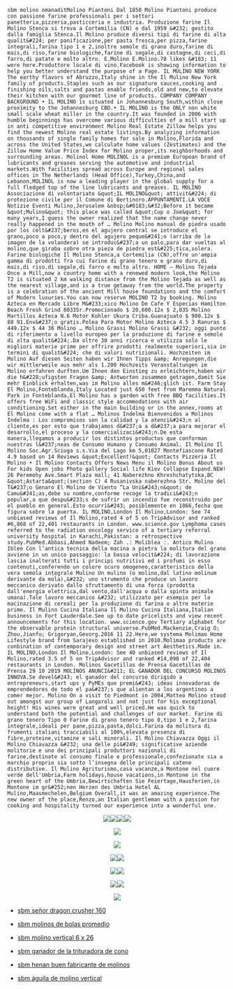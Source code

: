 
```
sbm molino omanaditMolino Piantoni Dal 1850 Molino Piantoni produce con passione farine professionali per i settori panetteria,pizzeria,pasticceria e industria. Produzione farine Il Molino Stenca si trova a Cortemilia (CN) e dal 1959 &#232; gestito dalla famiglia Stenca.Il Molino produce diversi tipi di farine di alta qualit&#224; per panificazione,per pasta fresca,per pizza,farine integrali,farina tipo 1 e 2,inoltre semole di grano duro,farine di mais,di riso,farine biologiche,farine di segale,di castagne,di ceci,di farro,di patate e molto altro. E.Molino E.Molino.78 likes &#183; 11 were here.Produttore locale di vino.Facebook is showing information to help you better understand the purpose of a Page. IL MULINO NEW YORK The earthy flavors of Abruzzo,Italy shine in the Il Mulino New York family of products.Staples such as our signature sauces,cooking and finishing oils,salts and pastas enable friends,old and new,to elevate their kitchen with our gourmet line of products. COMPANY COMPANY BACKGROUND • IL MOLINO is situated in Johannesburg South,within close proximity to the Johannesburg CBD.• IL MOLINO is the ONLY non white small scale wheat miller in the country.It was founded in 2006 with humble beginnings has overcome various difficulties of a mill start up in anti competitive environment Molino Real Estate Zillow helps you find the newest Molino real estate listings.By analyzing information on thousands of single family homes for sale in Molino,Florida and across the United States,we calculate home values (Zestimates) and the Zillow Home Value Price Index for Molino proper,its neighborhoods and surrounding areas. Molinol Home MOLINOL is a premium European brand of lubricants and greases serving the automotive and industrial markets.With facilities spread across Europe and regional sales offices in The Netherlands (Head Office),Turkey,China,and Lebanon,MOLINOL is now a leading player in the global supply for a full fledged top of the line lubricants and greases. IL MOLINO Associazione di volontariato &quot;IL MOLINO&quot; attivit&#224; di protezione civile per il Comune di Bertinoro.APPUNTAMENTI.LA VOCE Notizie Eventi Mulino,Jerusalem &nbsp;&#0183;&#32;Before it became &quot;Mulino&quot; this place was called &quot;Cup o Joe&quot; for many years,I guess the owner realized that the name change never really happened in the mouth of … Molino Molino manual de piedra usado por los celt&#237;beros,en el agujero central se introduce el grano,poco a poco,y dentro del agujero peque&#241;o (arriba de la imagen de la volandera) se introduc&#237;a un palo,para dar vueltas al molino,que giraba sobre otra pieza de piedra est&#225;tica,solera. Farine biologiche Il Molino Stenca,a Cortemilia (CN),offre un'ampia gamma di prodotti fra cui farine di grano tenero e grano duro,di mais,di riso,di segale,di farro e molto altro. HOME — Molino Tejada Once a Mill,now a country home with a renewed modern look,the Molino T2 is situated 2 km walking distance from the Molino Tejada as well as the nearest village,and is a true getaway from the world.The property is a celebration of the ancient Mill house foundations and the comfort of Modern luxuries.You can now reserve MOLINO T2 by booking. Molino Azteca en Mercado Libre M&#233;xico Molino De Cafe Y Especias Hamilton Beach Fresh Grind 80335r.Promocionado $ 20,600.12x $ 2,035 Molino Martillos Azteca N.6 Motor Kohler Ukura Criba.Guanajuato $ 900.12x $ 88 91.Env&#237;o gratis.Polea Para Motor Molino Azteca 4.5 3 Ranuras $ 449.12x $ 44 36 Molino … Molino Grassi Molino Grassi &#232; oggi punto di riferimento a livello europeo per la produzione di farine e semole di alta qualit&#224;.Da oltre 30 anni ricerca e utilizza solo le migliori materie prime per offrire prodotti realmente superiori,sia in termini di qualit&#224; che di valori nutrizionali. Hochzeiten im Molino Auf diesen Seiten haben wir Ihnen Tipps &amp; Anregungen,die wir mittlerweile aus mehr als 1.200 Hochzeits Veranstaltungen im Molino erfahren durften.Um Ihnen den Einstieg zu erleichtern,haben wir die h&#228;ufigsten Fragen &amp; Antworten zusammen getragen,damit Sie mehr Einblick erhalten,was im Molino alles m&#246;glich ist. Farm Stay El Molino,Fonteblanda,Italy Located just 650 feet from Maremma Natural Park in Fonteblanda,El Molino has a garden with free BBQ facilities.It offers free WiFi and classic style accommodations with air conditioning.Set either in the main building or in the annex,rooms at El Molino come with a flat … Molinos Indelma Bienvenidos a Molinos Indelma : Los compromisos son la calidad y la atenci&#243;n al cliente,es por esto que trabajamos d&#237;a a d&#237;a para mejorar el desarrollo,el proceso y la comercializaci&#243;n.De esta manera,llegamos a producir los distintos productos que conforman nuestras l&#237;neas de Consumo Humano y Consumo Animal. Il Molino Il Molino Soc.Agr.Sciuga s.s.Via del Lago km 5,01027 Montefiascone Rated 4.9 based on 14 Reviews &quot;Excellent!&quot; Contacts Pizzeria Il Molino • Il Molino Contacts Offers News Menu il Molino Bonus About us For kids Open jobs Photo gallery Social life Kiev Collapse Expand.NEW! 26 Peremohy Ave.Smart Plaza mall; 41 Naberezhno Khreshchatytska,BC &quot;Astarta&quot;(section С) 4 Rusanivska naberezhna Str. Molino del T&#237;o Genaro El Molino de Viento “La Uni&#243;n&quot; de Camu&#241;as,debe su nombre,conforme recoge la tradici&#243;n popular,a que despu&#233;s de sufrir un incendio fue reconstruido por el pueblo en general.Esto ocurri&#243; posiblemente en 1866,fecha que figura sobre la puerta. IL MOLINO,London Il Molino,London: See 74 unbiased reviews of Il Molino,rated 4 of 5 on TripAdvisor and ranked #6,868 of 22,401 restaurants in London. www.science.gov Lymphoma cases referred to the radiation oncology service of a tertiary referral university hospital in Karachi,Pakistan: a retrospective study.PubMed.Abbasi,Ahmed Nadeem; Zah .: Moliblea :. Antico Mulino Ibleo Con l’antica tecnica della macina a pietra la molitura del grano avviene in un unico passaggio: la bassa velocit&#224; di lavorazione lascia inalterati tutti i principi nutritivi ed i profumi in esso contenuti,conferendo un colore scuro omogeneo,caratteristico della vera semola integrale Mulino Un mulino (o molino,dal latino molinum derivante da mola),&#232; uno strumento che produce un lavoro meccanico derivato dallo sfruttamento di una forza (prodotta dall'energia elettrica,dal vento,dall'acqua o dalla spinta animale umana).Tale lavoro meccanico &#232; utilizzato per esempio per la macinazione di cereali per la produzione di farina o altre materie prime. Il Mulino Cucina Italiana Il Mulino Cucina Italiana,Italian business in Fort Lauderdale.See up to date pricelists and view recent announcements for this location. www.science.gov Tertiary alphabet for the observable protein structural universe.PubMed.Mackenzie,Craig O; Zhou,Jianfu; Grigoryan,Gevorg.2016 11 22.Here,we systema Molimao Home Lifestyle brand from Sarajevo established in 2010.Molimao products are conbination of contemporary design and street art Aesthetics.Made in. IL MOLINO,London Il Molino,London: See 40 unbiased reviews of Il Molino,rated 3.5 of 5 on TripAdvisor and ranked #14,090 of 22,404 restaurants in London. Molinos Gacetillas de Prensa Gacetillas de Prensa 29 10 2019 MOLINOS ANUNCI&#211; EL GANADOR DEL CONCURSO MOLINOS INNOVA.Se devel&#243; el ganador del concurso dirigido a entrepreneurs,start ups y PyMEs que premi&#243; ideas innovadoras de emprendedores de todo el pa&#237;s que alientan a los argentinos a comer mejor. Molino On a visit to Piedmont in 2004,Matteo Molino stood out amongst our group of Langaroli and not just for his exceptional height! His wines were great and well priced.He was quick to understand both the potential and challenges of our market. Farine di grano tenero Tipo 0 Farine di grano tenero tipo 0,tipo 1 e 2,farina integrale,ideali per pane,pizza,pasta,dolci.Farina da molitura di frumenti italiani tracciabili al 100%,elevata presenza di fibre,proteine,vitamine e sali minerali. Il Molino Chiavazza Oggi il Molino Chiavazza &#232; una delle pi&#249; significative aziende molitorie e uno dei principali produttori nazionali di farine,destinate al consumo finale e professionale,confezionate sia a marchio proprio sia sotto l’insegna delle principali catene distributive. Il Mulino Agriturismo,casa vacanze,a Montone nel cuore verde dell'Umbria,Farm holidays,house vacations,in Montone in the green heart of the Umbria,Bewirtschaften Sie Feiertage,Hausferien,in Montone im gr&#252;nen Herzen des Umbria Hotel AL Mulino,Maasmechelen,Belgium Overall,it was an amazing experience.The new owner of the place,Renzo,an Italian gentleman with a passion for cooking and hospitality turned our experience into a wonderful one. 
```

<div align="center">

<a href="https://es-mill.shibang-china.com/github&k=sbm+molino+omanadit"><img src="https://static.shibang-china.com/es/mill/index.jpg"></a><a href="https://es-mill.shibang-china.com/materials.htmlgithub&k=sbm+molino+omanadit"><img src="https://static.shibang-china.com/es/mill/materials.jpg"></a><a href="https://es-mill.shibang-china.com/about.htmlgithub&k=sbm+molino+omanadit"><img src="https://static.shibang-china.com/es/mill/about.jpg"></a><a href="https://es-mill.shibang-china.com/contact.htmlgithub&k=sbm+molino+omanadit"><img src="https://static.shibang-china.com/es/mill/contact.jpg"></a>

<a href="https://es-mill.shibang-china.com/github&k=sbm+molino+omanadit"><img src="https://static.shibang-china.com/es/mill/banner.jpg"></a>

<a href="https://swt.shibang-china.com/github&k=sbm+molino+omanadit"><img src="https://static.shibang-china.com/es/mill/chat.jpg"></a>

<a href="https://es-mill.shibang-china.com/products/vertical-roller-mill.htmlgithub&k=sbm+molino+omanadit"><img src="https://static.shibang-china.com/es/mill/vertical.jpg"></a><a href="https://es-mill.shibang-china.com/products/raymond-mill.htmlgithub&k=sbm+molino+omanadit"><img src="https://static.shibang-china.com/es/mill/raymond.jpg"></a>

<a href="https://es-mill.shibang-china.com/products/ultrafine-grinding-mill.htmlgithub&k=sbm+molino+omanadit"><img src="https://static.shibang-china.com/es/mill/ultrafine.jpg"></a><a href="https://es-mill.shibang-china.com/products/trapezium-grinding-mill.htmlgithub&k=sbm+molino+omanadit"><img src="https://static.shibang-china.com/es/mill/trapezium.jpg"></a>

<a href="https://es-mill.shibang-china.com/products/ball-mill.htmlgithub&k=sbm+molino+omanadit"><img src="https://static.shibang-china.com/es/mill/ball.jpg"></a><a href="https://es-mill.shibang-china.com/products/hammer-mill.htmlgithub&k=sbm+molino+omanadit"><img src="https://static.shibang-china.com/es/mill/hammer.jpg"></a>

<a href="https://swt.shibang-china.com/github&k=sbm+molino+omanadit"><img src="https://static.shibang-china.com/es/mill/case.jpg"></a>

</div>


* [sbm señor dragon crusher 160](sbm%20se%C3%B1or%20dragon%20crusher%20160.md)

* [sbm molinos de bolas promedio](sbm%20molinos%20de%20bolas%20promedio.md)

* [sbm molino vertical 6 x 26](sbm%20molino%20vertical%206%20x%2026.md)

* [sbm ganador de la trituradora de cono](sbm%20ganador%20de%20la%20trituradora%20de%20cono.md)

* [sbm henan buen fabricante de molinos](sbm%20henan%20buen%20fabricante%20de%20molinos.md)

* [sbm águila de molino vertical](sbm%20%C3%A1guila%20de%20molino%20vertical.md)